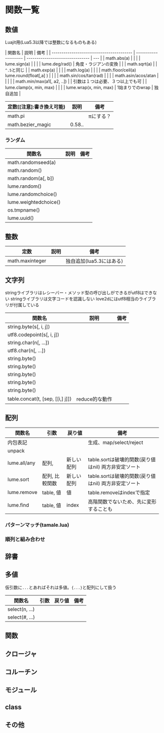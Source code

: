 # 関数一覧

## 数値

Luajit用(Lua5.3以降では整数になるものもある)

| 関数名                                    | 説明                 | 備考                             |
| ----------------------------------------- | -------------------- | -------------------------------- | --- |
| math.abs(a)                               |                      |                                  |
| lume.sign(a)                              |                      |                                  |
| lume.deg/rad()                            | 角度・ラジアンの変換 |                                  |
| math.sqrt(a)                              |                      | `^.5`と同じ                      |
| math.exp(a)                               |                      |                                  |
| math.log(a)                               |                      |                                  |
| math.floor/ceil(a) lume.round(float[,a] ) |                      |                                  |
| math.sin/cos/tan(rad)                     |                      |                                  |
| math.asin/acos/atan                       |                      |                                  |     |
| math.min/max(a1[, a2, ..])                |                      | 引数は１つは必要、３つ以上でも可 |
| lume.clamp(x, min, max)                   |                      |                                  |
| lume.wrap(x, min, max)                    | 1始まりでのwrap      | 独自追加                         |

| 定数([注意]:書き換え可能) | 説明   | 備考      |
| ------------------------- | ------ | --------- |
| math.pi                   |        | πにする？ |
| math.bezier_magic         | 0.58.. |

### ランダム

| 関数名                | 説明 | 備考 |
| --------------------- | ---- | ---- |
| math.randomseed(a)    |      |      |
| math.random()         |      |      |
| math.random(a[, b])   |      |      |
| lume.random()         |      |      |
| lume.randomchoice()   |      |      |
| lume.weightedchoice() |      |      |
| os.tmpname()          |      |      |
| lume.uuid()           |      |      |

## 整数

| 定数            | 説明 | 備考                     |
| --------------- | ---- | ------------------------ |
| math.maxinteger |      | 独自追加(lua5.3にはある) |

## 文字列

stringライブラリはレシーバー・メソッド型の呼び出しができるがutf8はできない
stringライブラリは文字コードを認識しない
love2dにはutf8相当のライブラリが付属している

| 関数名                           | 説明           | 備考 |
| -------------------------------- | -------------- | ---- |
| string.byte(s[, i, j])           |                |      |
| utf8.codepoint(s[, i, j])        |                |      |
| string.char(n[, ...])            |                |      |
| utf8.char(n[, ...])              |                |      |
| string.byte()                    |                |      |
| string.byte()                    |                |      |
| string.byte()                    |                |      |
| string.byte()                    |                |      |
| string.byte()                    |                |      |
| table.concat(t, [sep, [[i,] j]]) | reduce的な動作 |      |

## 配列

| 関数名       | 引数           | 戻り値     | 備考                                                 |
| ------------ | -------------- | ---------- | ---------------------------------------------------- |
| 内包表記     |                |            | 生成、map/select/reject                              |
| unpack       |                |            |
| lume.all/any | 配列,          | 新しい配列 | table.sortは破壊的関数(戻り値はnil) 両方非安定ソート |
| lume.sort    | 配列, 比較関数 | 新しい配列 | table.sortは破壊的関数(戻り値はnil) 両方非安定ソート |
| lume.remove  | table, 値      | 値         | table.removeはindexで指定                            |
| lume.find    | table, 値      | index      | 高階関数でないため、先に変形することも               |

### パターンマッチ(tamale.lua)

### 順列と組み合わせ

## 辞書

## 多値

仮引数に`...`とあればそれは多値。`{...}`と配列にして扱う

| 関数名         | 引数 | 戻り値 | 備考 |
| -------------- | ---- | ------ | ---- |
| select(n, ...) |      |        |
| select(#, ...) |      |        |

## 関数

## クロージャ

## コルーチン

## モジュール

## class

## その他
